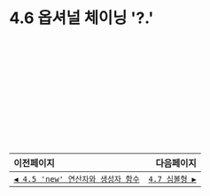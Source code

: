 # 4.6 옵셔널 체이닝 '?.'   

　   
　   
　   
　   
　   
　   
---   
|이전페이지|다음페이지|
|:---|---:|
|[`◀ 4.5 'new' 연산자와 생성자 함수`]()|[`4.7 심볼형 ▶`]()|
